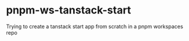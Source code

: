 # pnpm-ws-tanstack-start
Trying to create a tanstack start app from scratch in a pnpm workspaces repo
